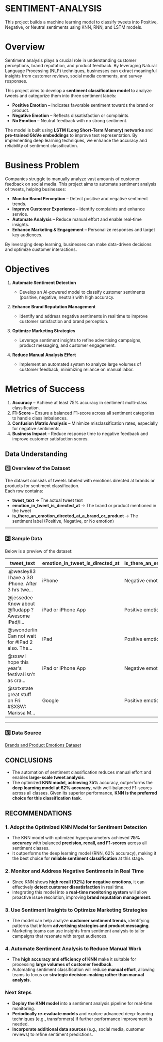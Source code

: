 # SENTIMENT-ANALYSIS
This project builds a machine learning model to classify tweets into Positive, Negative, or Neutral sentiments using KNN, RNN, and LSTM models. 
# **Overview**  
Sentiment analysis plays a crucial role in understanding customer perceptions, brand reputation, and product feedback. By leveraging Natural Language Processing (NLP) techniques, businesses can extract meaningful insights from customer reviews, social media comments, and survey responses.  

This project aims to develop a **sentiment classification model** to analyze tweets and categorize them into three sentiment labels:  
- **Positive Emotion** – Indicates favorable sentiment towards the brand or product.  
- **Negative Emotion** – Reflects dissatisfaction or complaints.  
- **No Emotion** – Neutral feedback with no strong sentiment.  

The model is built using **LSTM (Long Short-Term Memory) networks** and **pre-trained GloVe embeddings** to improve text representation. By implementing deep learning techniques, we enhance the accuracy and reliability of sentiment classification.  
# **Business Problem**  
Companies struggle to manually analyze vast amounts of customer feedback on social media. This project aims to automate sentiment analysis of tweets, helping businesses:  

- **Monitor Brand Perception** – Detect positive and negative sentiment trends.  
- **Improve Customer Experience** – Identify complaints and enhance service.  
- **Automate Analysis** – Reduce manual effort and enable real-time insights.  
- **Enhance Marketing & Engagement** – Personalize responses and target key audiences.  

By leveraging deep learning, businesses can make data-driven decisions and optimize customer interactions.  
# **Objectives**  

1. **Automate Sentiment Detection**  
   - Develop an AI-powered model to classify customer sentiments (positive, negative, neutral) with high accuracy.  

2. **Enhance Brand Reputation Management**  
   - Identify and address negative sentiments in real time to improve customer satisfaction and brand perception.  

3. **Optimize Marketing Strategies**  
   - Leverage sentiment insights to refine advertising campaigns, product messaging, and customer engagement.  

4. **Reduce Manual Analysis Effort**  
   - Implement an automated system to analyze large volumes of customer feedback, minimizing reliance on manual labor.  
# **Metrics of Success**  

1. **Accuracy** – Achieve at least 75% accuracy in sentiment multi-class classification.  
2. **F1-Score** – Ensure a balanced F1-score across all sentiment categories to handle class imbalances.  
3. **Confusion Matrix Analysis** – Minimize misclassification rates, especially for negative sentiments.  
4. **Business Impact** – Reduce response time to negative feedback and improve customer satisfaction scores.  
## Data Understanding  

### **1️⃣ Overview of the Dataset**  
The dataset consists of tweets labeled with emotions directed at brands or products for sentiment classification.  
Each row contains:  
- **tweet_text** → The actual tweet text  
- **emotion_in_tweet_is_directed_at** → The brand or product mentioned in the tweet  
- **is_there_an_emotion_directed_at_a_brand_or_product** → The sentiment label (Positive, Negative, or No emotion)  

---

### **2️⃣ Sample Data**  
Below is a preview of the dataset:  

| tweet_text                                            | emotion_in_tweet_is_directed_at | is_there_an_emotion_directed_at_a_brand_or_product |
|------------------------------------------------------|---------------------------------|--------------------------------------------------|
| .@wesley83 I have a 3G iPhone. After 3 hrs twe...  | iPhone                          | Negative emotion                               |
| @jessedee Know about @fludapp ? Awesome iPad/i...  | iPad or iPhone App              | Positive emotion                               |
| @swonderlin Can not wait for #iPad 2 also. The...  | iPad                             | Positive emotion                               |
| @sxsw I hope this year's festival isn't as cra...  | iPad or iPhone App              | Negative emotion                               |
| @sxtxstate great stuff on Fri #SXSW: Marissa M...  | Google                          | Positive emotion                               |

---

### **3️⃣ Data Source**  
[Brands and Product Emotions Dataset](https://data.world/crowdflower/brands-and-product-emotions) 




## CONCLUSIONS

- The automation of sentiment classification reduces manual effort and enables **large-scale tweet analysis**.
- The optimized **KNN model, achieving 75%** accuracy, outperforms the **deep learning model at 62% accuracy**, with well-balanced F1-scores across all classes. Given its superior performance, **KNN is the preferred choice for this classification task**.


## RECOMMENDATIONS

### **1. Adopt the Optimized KNN Model for Sentiment Detection**  
- The KNN model with optimized hyperparameters achieved **75% accuracy** with balanced **precision, recall, and F1-scores** across all sentiment classes.  
- It outperforms the deep learning model (RNN, 62% accuracy), making it the best choice for **reliable sentiment classification** at this stage.  

### **2. Monitor and Address Negative Sentiments in Real Time**  
- Since KNN shows **high recall (92%) for negative emotions**, it can effectively **detect customer dissatisfaction** in real time.  
- Integrating this model into a **real-time monitoring system** will allow proactive issue resolution, improving **brand reputation management**.  

### **3. Use Sentiment Insights to Optimize Marketing Strategies**  
- The model can help analyze **customer sentiment trends**, identifying patterns that inform **advertising strategies and product messaging**.  
- Marketing teams can use insights from sentiment analysis to tailor campaigns that resonate with target audiences.  

### **4. Automate Sentiment Analysis to Reduce Manual Work**  
- The **high accuracy and efficiency of KNN** make it suitable for processing **large volumes of customer feedback**.  
- Automating sentiment classification will reduce **manual effort**, allowing teams to focus on **strategic decision-making rather than manual analysis**.  

### **Next Steps**  
- **Deploy the KNN model** into a sentiment analysis pipeline for real-time monitoring.  
- **Periodically re-evaluate models** and explore advanced deep-learning techniques (e.g., transformers) if further performance improvement is needed.  
- **Incorporate additional data sources** (e.g., social media, customer reviews) to refine sentiment predictions.  

